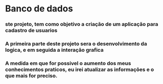 # Banco de dados

### ste projeto, tem como objetivo a criação de um aplicação para cadastro de usuarios

### A primeira parte deste projeto sera o desenvolvimento da logica, e em seguida a interação grafica

### A medida em que for possivel o aumento dos meus conhecimentos praticos, eu irei atualizar as informações e o que mais for preciso.

 
